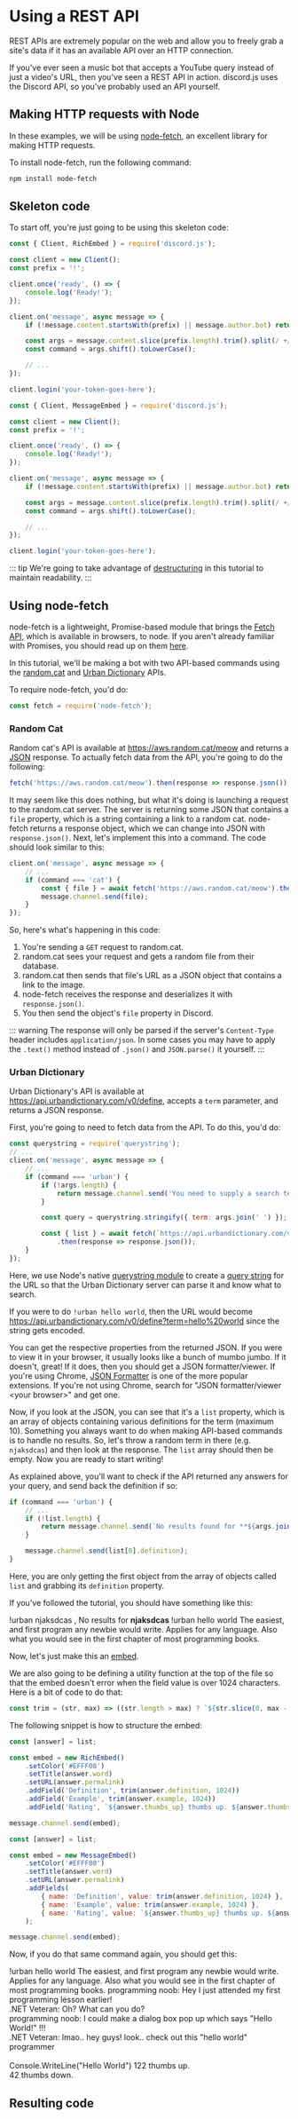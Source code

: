 # Using a REST API

REST APIs are extremely popular on the web and allow you to freely grab a site's data if it has an available API over an HTTP connection.

If you've ever seen a music bot that accepts a YouTube query instead of just a video's URL, then you've seen a REST API in action. discord.js uses the Discord API, so you've probably used an API yourself.

## Making HTTP requests with Node

In these examples, we will be using [node-fetch](https://www.npmjs.com/package/node-fetch), an excellent library for making HTTP requests.

To install node-fetch, run the following command:

```bash
npm install node-fetch
```

## Skeleton code

To start off, you're just going to be using this skeleton code:

<!-- eslint-disable require-await -->
<branch version="11.x">

```js
const { Client, RichEmbed } = require('discord.js');

const client = new Client();
const prefix = '!';

client.once('ready', () => {
	console.log('Ready!');
});

client.on('message', async message => {
	if (!message.content.startsWith(prefix) || message.author.bot) return;

    const args = message.content.slice(prefix.length).trim().split(/ +/);
    const command = args.shift().toLowerCase();

	// ...
});

client.login('your-token-goes-here');
```
</branch>
<branch version="12.x">

```js
const { Client, MessageEmbed } = require('discord.js');

const client = new Client();
const prefix = '!';

client.once('ready', () => {
	console.log('Ready!');
});

client.on('message', async message => {
	if (!message.content.startsWith(prefix) || message.author.bot) return;

    const args = message.content.slice(prefix.length).trim().split(/ +/);
    const command = args.shift().toLowerCase();

	// ...
});

client.login('your-token-goes-here');
```
</branch>

::: tip
We're going to take advantage of [destructuring](/additional-info/es6-syntax.md#destructuring) in this tutorial to maintain readability.
:::

## Using node-fetch

node-fetch is a lightweight, Promise-based module that brings the [Fetch API](https://developer.mozilla.org/en-US/docs/Web/API/Fetch_API), which is available in browsers, to node. If you aren't already familiar with Promises, you should read up on them [here](/additional-info/async-await.md).

In this tutorial, we'll be making a bot with two API-based commands using the [random.cat](https://aws.random.cat) and [Urban Dictionary](https://www.urbandictionary.com) APIs.

To require node-fetch, you'd do:

```js
const fetch = require('node-fetch');
```

### Random Cat

Random cat's API is available at https://aws.random.cat/meow and returns a [JSON](https://developer.mozilla.org/en-US/docs/Web/JavaScript/Reference/Global_Objects/JSON) response. To actually fetch data from the API, you're going to do the following:

```js
fetch('https://aws.random.cat/meow').then(response => response.json());
```

It may seem like this does nothing, but what it's doing is launching a request to the random.cat server. The server is returning some JSON that contains a `file` property, which is a string containing a link to a random cat. node-fetch returns a response object, which we can change into JSON with `response.json()`. Next, let's implement this into a command. The code should look similar to this:

```js {3-6}
client.on('message', async message => {
    // ...
    if (command === 'cat') {
        const { file } = await fetch('https://aws.random.cat/meow').then(response => response.json());
        message.channel.send(file);
    }
});
```

So, here's what's happening in this code:

1. You're sending a `GET` request to random.cat.
2. random.cat sees your request and gets a random file from their database.
3. random.cat then sends that file's URL as a JSON object that contains a link to the image.
4. node-fetch receives the response and deserializes it with `response.json()`.
5. You then send the object's `file` property in Discord.

::: warning
The response will only be parsed if the server's `Content-Type` header includes `application/json`. In some cases you may have to apply the `.text()` method instead of `.json()` and `JSON.parse()` it yourself.
:::

### Urban Dictionary

Urban Dictionary's API is available at https://api.urbandictionary.com/v0/define, accepts a `term` parameter, and returns a JSON response.

First, you're going to need to fetch data from the API. To do this, you'd do:

```js {1,5-14}
const querystring = require('querystring');
// ...
client.on('message', async message => {
    // ...
    if (command === 'urban') {
        if (!args.length) {
            return message.channel.send('You need to supply a search term!');
        }

        const query = querystring.stringify({ term: args.join(' ') });

        const { list } = await fetch(`https://api.urbandictionary.com/v0/define?${query}`)
            .then(response => response.json());
    }
});
```

Here, we use Node's native [querystring module](https://nodejs.org/api/querystring.html) to create a [query string](https://en.wikipedia.org/wiki/Query_string) for the URL so that the Urban Dictionary server can parse it and know what to search.

If you were to do `!urban hello world`, then the URL would become https://api.urbandictionary.com/v0/define?term=hello%20world since the string gets encoded.

You can get the respective properties from the returned JSON. If you were to view it in your browser, it usually looks like a bunch of mumbo jumbo. If it doesn't, great! If it does, then you should get a JSON formatter/viewer. If you're using Chrome, [JSON Formatter](https://chrome.google.com/webstore/detail/json-formatter/bcjindcccaagfpapjjmafapmmgkkhgoa) is one of the more popular extensions. If you're not using Chrome, search for "JSON formatter/viewer &lt;your browser&gt;" and get one.

Now, if you look at the JSON, you can see that it's a `list` property, which is an array of objects containing various definitions for the term (maximum 10). Something you always want to do when making API-based commands is to handle no results. So, let's throw a random term in there (e.g. `njaksdcas`) and then look at the response. The `list` array should then be empty. Now you are ready to start writing!

As explained above, you'll want to check if the API returned any answers for your query, and send back the definition if so:

```js {3-5,7}
if (command === 'urban') {
    // ...
    if (!list.length) {
        return message.channel.send(`No results found for **${args.join(' ')}**.`);
    }

    message.channel.send(list[0].definition);
}
```

Here, you are only getting the first object from the array of objects called `list` and grabbing its `definition` property.

If you've followed the tutorial, you should have something like this:

<div is="discord-messages">
    <discord-message profile="user">
        !urban njaksdcas
    </discord-message>
    <discord-message profile="bot">
        <mention :highlight="true" profile="user" />, No results for <strong>njaksdcas</strong>
    </discord-message>
    <discord-message profile="user">
        !urban hello world
    </discord-message>
    <discord-message profile="bot">
        The easiest, and first program any newbie would write. Applies for any language. Also what you would see in the first chapter of most programming books.
    </discord-message>
</div>

Now, let's just make this an [embed](/popular-topics/embeds.md).

We are also going to be defining a utility function at the top of the file so that the embed doesn't error when the field value is over 1024 characters. Here is a bit of code to do that:

```js
const trim = (str, max) => ((str.length > max) ? `${str.slice(0, max - 3)}...` : str);
```

The following snippet is how to structure the embed:

<branch version="11.x">

```js
const [answer] = list;

const embed = new RichEmbed()
	.setColor('#EFFF00')
	.setTitle(answer.word)
	.setURL(answer.permalink)
	.addField('Definition', trim(answer.definition, 1024))
	.addField('Example', trim(answer.example, 1024))
	.addField('Rating', `${answer.thumbs_up} thumbs up. ${answer.thumbs_down} thumbs down.`);

message.channel.send(embed);
```

</branch>
<branch version="12.x">

```js
const [answer] = list;

const embed = new MessageEmbed()
    .setColor('#EFFF00')
    .setTitle(answer.word)
    .setURL(answer.permalink)
    .addFields(
        { name: 'Definition', value: trim(answer.definition, 1024) },
        { name: 'Example', value: trim(answer.example, 1024) },
        { name: 'Rating', value: `${answer.thumbs_up} thumbs up. ${answer.thumbs_down} thumbs down.` },
    );

message.channel.send(embed);
```

</branch>

Now, if you do that same command again, you should get this:

<div is="discord-messages">
    <discord-message profile="user">
        !urban hello world
    </discord-message>
    <discord-message profile="bot">
        <discord-embed slot="embeds" color="#EFFF00" title="hello world" url="https://www.urbandictionary.com/define.php?term=hello%20world" >
            <embed-fields slot="fields">
                <embed-field title="Definition">
                    The easiest, and first program any newbie would write. Applies for any language. Also what you would see in the first chapter of most programming books. 
                </embed-field>
                <embed-field title="Example">
                    programming noob: Hey I just attended my first programming lesson earlier! <br>
                    .NET Veteran: Oh? What can you do? <br>
                    programming noob: I could make a dialog box pop up which says "Hello World!" !!! <br>
                    .NET Veteran: lmao.. hey guys! look.. check out this "hello world" programmer <br><br>
                    Console.WriteLine("Hello World")
                </embed-field>
                <embed-field title="Rating">
                    122 thumbs up. <br>
                    42 thumbs down.
                </embed-field>
            </embed-fields>
        </discord-embed>
    </discord-message>
</div>

## Resulting code

<resulting-code />
